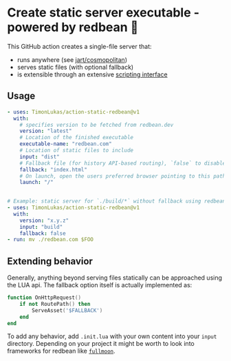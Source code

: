 # Create static server executable - powered by redbean 🦞

This GitHub action creates a single-file server that:
* runs anywhere (see [jart/cosmopolitan](https://github.com/jart/cosmopolitan))
* serves static files (with optional fallback)
* is extensible through an extensive [scripting interface](https://redbean.dev/#lua)

## Usage
```yaml
- uses: TimonLukas/action-static-redbean@v1
  with:
    # specifies version to be fetched from redbean.dev
    version: "latest"
    # Location of the finished executable
    executable-name: "redbean.com"
    # Location of static files to include
    input: "dist"
    # Fallback file (for history API-based routing), `false` to disable
    fallback: "index.html"
    # On launch, open the users preferred browser pointing to this path, `false` to disable
    launch: "/"
    

# Example: static server for `./build/*` without fallback using redbean version x.y.z
- uses: TimonLukas/action-static-redbean@v1
  with:
    version: "x.y.z"
    input: "build"
    fallback: false
- run: mv ./redbean.com $FOO
```

## Extending behavior
Generally, anything beyond serving files statically can be approached using the LUA api. The fallback option itself is actually implemented as:

```lua
function OnHttpRequest()
    if not RoutePath() then
        ServeAsset('$FALLBACK')
    end
end
```

To add any behavior, add `.init.lua` with your own content into your `input` directory.
Depending on your project it might be worth to look into frameworks for redbean like [`fullmoon`](https://github.com/pkulchenko/fullmoon).
